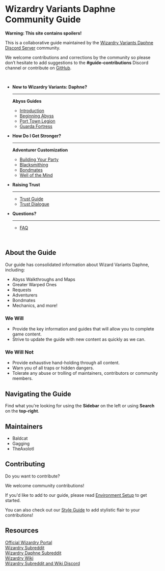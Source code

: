 # Wizardry Variants Daphne Community Guide

**Warning: This site contains spoilers!**

This is a collaborative guide maintained by the [Wizardry Variants Daphne Discord Server](https://discord.gg/YjYmUCkBXK) community.

We welcome contributions and corrections by the community so please don’t hesitate to add suggestions to the **#guide-contributions** Discord channel or contribute on [GitHub](https://github.com/itsnicksia/wizardry-daphne-guide).

<br/>
<div class="grid cards" markdown>

-   __New to Wizardry Variants: Daphne?__

    ---

    **Abyss Guides**

    - [Introduction](./abyss-guides/0-introduction/index.md)
    - [Beginning Abyss](./abyss-guides/1-beginning-abyss/important-request-gwo.md)
    - [Port Town Legion](./abyss-guides/2-port-town-grand-legion/important-request-gwo.md)
    - [Guarda Fortress](./abyss-guides/3-guarda-fortress/important-request-gwo.md)


-   __How Do I Get Stronger?__

    ---

    **Adventurer Customization**

    - [Building Your Party](./adventurer-customization/party-construction.md)
    - [Blacksmithing](./adventurer-customization/blacksmithing)
    - [Bondmates](./adventurer-customization/bondmates/bondmates-quicklist)
    - [Well of the Mind](./adventurer-customization/well-of-the-mind.md)

-   __Raising Trust__

    ---

    - [Trust Guide](./mechanics/trust/trust.md)
    - [Trust Dialogue](./mechanics/trust/table.md)

-   __Questions?__

    ---

    - [FAQ](frequently-asked-questions.md)

</div>
<br/>

## About the Guide

Our guide has consolidated information about Wizard Variants Daphne, including:

 - Abyss Walkthroughs and Maps
 - Greater Warped Ones
 - Requests
 - Adventurers
 - Bondmates
 - Mechanics, and more!

### We Will
 - Provide the key information and guides that will allow you to complete game content.
 - Strive to update the guide with new content as quickly as we can.

### We Will Not
 - Provide exhaustive hand-holding through all content.
 - Warn you of all traps or hidden dangers.
 - Tolerate any abuse or trolling of maintainers, contributors or community members.

## Navigating the Guide

Find what you're looking for using the **Sidebar** on the left or using **Search** on the **top-right**.

## Maintainers

- Baldcat
- Gagging
- TheAxolotl

## Contributing

Do you want to contribute? 

We welcome community contributions! 

If you'd like to add to our guide, please read [Environment Setup](./contributing/setup-win32.md) to get started.

You can also check out our [Style Guide](./contributing/reference.md) to add stylistic flair to your contributions!

## Resources

[Official Wizardry Portal](https://wizardry.info/en)  
[Wizardry Subreddit](https://www.reddit.com/r/wizardry/)  
[Wizardry Daphne Subreddit](https://www.reddit.com/r/WizardryDaphne/)  
[Wizardry Wiki](https://wizardry.wiki.gg/wiki/Wizardry_Wiki)  
[Wizardry Subreddit and Wiki Discord](https://discord.gg/cknNfGG7YC)
